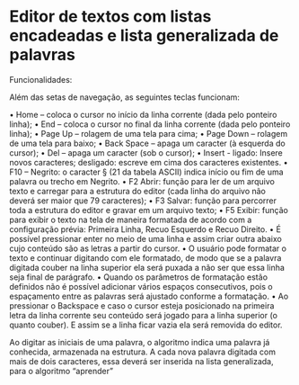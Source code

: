# Editor de textos com listas encadeadas e lista generalizada de palavras

Funcionalidades:

Além das setas de navegação, as seguintes teclas funcionam:

• Home – coloca o cursor no início da linha corrente (dada pelo ponteiro linha);
• End – coloca o cursor no final da linha corrente (dada pelo ponteiro linha);
• Page Up – rolagem de uma tela para cima;
• Page Down – rolagem de uma tela para baixo;
• Back Space – apaga um caracter (à esquerda do cursor);
• Del – apaga um caracter (sob o cursor);
• Insert - 
  ligado: Insere novos caracteres; 
  desligado: escreve em cima dos caracteres existentes.
• F10 – Negrito: o caracter § (21 da tabela ASCII) indica início ou fim de uma palavra ou trecho em Negrito.
• F2 Abrir: função para ler de um arquivo texto e carregar para a estrutura do editor (cada linha do arquivo não deverá ser maior que 79 caracteres);
• F3 Salvar: função para percorrer toda a estrutura do editor e gravar em um arquivo texto;
• F5 Exibir: função para exibir o texto na tela de maneira formatada de acordo com a configuração prévia: Primeira Linha, Recuo Esquerdo e Recuo Direito.
• É possível pressionar enter no meio de uma linha e assim criar outra abaixo cujo conteúdo são as letras a partir do cursor.
• O usuário pode formatar o texto e continuar digitando com ele formatado, de modo que se a palavra digitada couber na linha superior ela será puxada a não ser que essa linha seja final de parágrafo.
• Quando os parâmetros de formatação estão definidos não é possível adicionar vários espaços consecutivos, pois o espaçamento entre as palavras será ajustado conforme a formatação.
• Ao pressionar o Backspace e caso o cursor esteja posicionado na primeira letra da linha corrente seu conteúdo será jogado para a linha superior (o quanto couber). E assim se a linha ficar vazia ela será removida do editor.

Ao digitar as iniciais de uma palavra, o algoritmo indica uma palavra já  conhecida, armazenada na estrutura. A cada nova palavra digitada com mais de dois caracteres, essa deverá ser inserida na lista generalizada, para o algoritmo “aprender”
